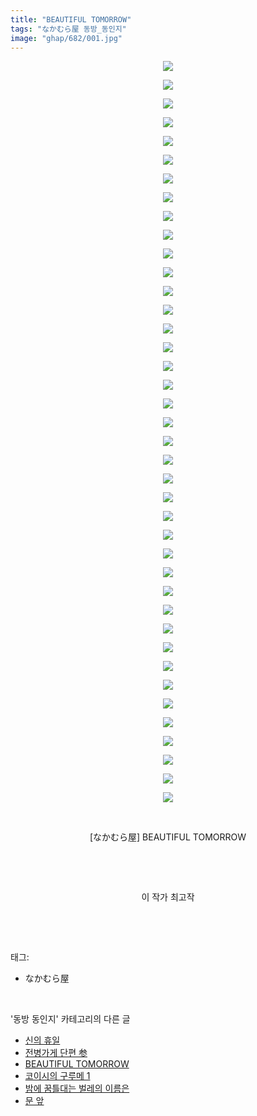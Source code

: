 ```yaml
---
title: "BEAUTIFUL TOMORROW"
tags: "なかむら屋 동방_동인지"
image: "ghap/682/001.jpg"
---
```

<div class="article">
<p style="text-align: center; clear: none; float: none;"><img src="{{ site.nasurl }}/ghap/682/001.jpg"/></p>
<p style="text-align: center; clear: none; float: none;"><img src="{{ site.nasurl }}/ghap/682/002.jpg"/></p>
<p style="text-align: center; clear: none; float: none;"><img src="{{ site.nasurl }}/ghap/682/003.jpg"/></p>
<p style="text-align: center; clear: none; float: none;"><img src="{{ site.nasurl }}/ghap/682/004.jpg"/></p>
<p style="text-align: center; clear: none; float: none;"><img src="{{ site.nasurl }}/ghap/682/005.jpg"/></p>
<p style="text-align: center; clear: none; float: none;"><img src="{{ site.nasurl }}/ghap/682/006.jpg"/></p>
<p style="text-align: center; clear: none; float: none;"><img src="{{ site.nasurl }}/ghap/682/007.jpg"/></p>
<p style="text-align: center; clear: none; float: none;"><img src="{{ site.nasurl }}/ghap/682/008.jpg"/></p>
<p style="text-align: center; clear: none; float: none;"><img src="{{ site.nasurl }}/ghap/682/009.jpg"/></p>
<p style="text-align: center; clear: none; float: none;"><img src="{{ site.nasurl }}/ghap/682/010.jpg"/></p>
<p style="text-align: center; clear: none; float: none;"><img src="{{ site.nasurl }}/ghap/682/011.jpg"/></p>
<p style="text-align: center; clear: none; float: none;"><img src="{{ site.nasurl }}/ghap/682/012.jpg"/></p>
<p style="text-align: center; clear: none; float: none;"><img src="{{ site.nasurl }}/ghap/682/013.jpg"/></p>
<p style="text-align: center; clear: none; float: none;"><img src="{{ site.nasurl }}/ghap/682/014.jpg"/></p>
<p style="text-align: center; clear: none; float: none;"><img src="{{ site.nasurl }}/ghap/682/015.jpg"/></p>
<p style="text-align: center; clear: none; float: none;"><img src="{{ site.nasurl }}/ghap/682/016.jpg"/></p>
<p style="text-align: center; clear: none; float: none;"><img src="{{ site.nasurl }}/ghap/682/017.jpg"/></p>
<p style="text-align: center; clear: none; float: none;"><img src="{{ site.nasurl }}/ghap/682/018.jpg"/></p>
<p style="text-align: center; clear: none; float: none;"><img src="{{ site.nasurl }}/ghap/682/019.jpg"/></p>
<p style="text-align: center; clear: none; float: none;"><img src="{{ site.nasurl }}/ghap/682/020.jpg"/></p>
<p style="text-align: center; clear: none; float: none;"><img src="{{ site.nasurl }}/ghap/682/021.jpg"/></p>
<p style="text-align: center; clear: none; float: none;"><img src="{{ site.nasurl }}/ghap/682/022.jpg"/></p>
<p style="text-align: center; clear: none; float: none;"><img src="{{ site.nasurl }}/ghap/682/023.jpg"/></p>
<p style="text-align: center; clear: none; float: none;"><img src="{{ site.nasurl }}/ghap/682/024.jpg"/></p>
<p style="text-align: center; clear: none; float: none;"><img src="{{ site.nasurl }}/ghap/682/025.jpg"/></p>
<p style="text-align: center; clear: none; float: none;"><img src="{{ site.nasurl }}/ghap/682/026.jpg"/></p>
<p style="text-align: center; clear: none; float: none;"><img src="{{ site.nasurl }}/ghap/682/027.jpg"/></p>
<p style="text-align: center; clear: none; float: none;"><img src="{{ site.nasurl }}/ghap/682/028.jpg"/></p>
<p style="text-align: center; clear: none; float: none;"><img src="{{ site.nasurl }}/ghap/682/029.jpg"/></p>
<p style="text-align: center; clear: none; float: none;"><img src="{{ site.nasurl }}/ghap/682/030.jpg"/></p>
<p style="text-align: center; clear: none; float: none;"><img src="{{ site.nasurl }}/ghap/682/031.jpg"/></p>
<p style="text-align: center; clear: none; float: none;"><img src="{{ site.nasurl }}/ghap/682/032.jpg"/></p>
<p style="text-align: center; clear: none; float: none;"><img src="{{ site.nasurl }}/ghap/682/033.jpg"/></p>
<p style="text-align: center; clear: none; float: none;"><img src="{{ site.nasurl }}/ghap/682/034.jpg"/></p>
<p style="text-align: center; clear: none; float: none;"><img src="{{ site.nasurl }}/ghap/682/035.jpg"/></p>
<p style="text-align: center; clear: none; float: none;"><img src="{{ site.nasurl }}/ghap/682/036.jpg"/></p>
<p style="text-align: center; clear: none; float: none;"><img src="{{ site.nasurl }}/ghap/682/037.jpg"/></p>
<p style="text-align: center; clear: none; float: none;"><img src="{{ site.nasurl }}/ghap/682/038.jpg"/></p>
<p style="text-align: center; clear: none; float: none;"><img src="{{ site.nasurl }}/ghap/682/039.jpg"/></p>
<p style="text-align: center; clear: none; float: none;"><img src="{{ site.nasurl }}/ghap/682/040.jpg"/></p>
<p style="text-align: center; clear: none; float: none;"><br/></p>
<p style="text-align: center; clear: none; float: none;">[なかむら屋] BEAUTIFUL TOMORROW</p>
<p style="text-align: center; clear: none; float: none;"><br/></p>
<p style="text-align: center; clear: none; float: none;"><br/></p>
<p style="text-align: center; clear: none; float: none;">이 작가 최고작</p>
<p><br/></p>
</div><br/>
<div class="tagTrail">
<p>태그: </p>
<ul>
<li>なかむら屋</li>
</ul>
</div><br/>
<div class="another">
<p>'동방 동인지' 카테고리의 다른 글</p>
<ul>
<li><a href="/2016-07-05-ghap_684">신의 휴일</a></li>
<li><a href="/2016-07-05-ghap_683">전병가게 단편 参</a></li>
<li><a href="/2016-07-05-ghap_682">BEAUTIFUL TOMORROW</a></li>
<li><a href="/2016-07-05-ghap_680">코이시의 구루메 1</a></li>
<li><a href="/2016-07-05-ghap_679">밤에 꿈틀대는 벌레의 이름은</a></li>
<li><a href="/2016-07-05-ghap_678">문 앞</a></li>
</ul>
</div><br/>
<div class="cb_module cb_fluid">
<div class="cb_wrt cb_profile">
</div><!-- commentList close -->
</div><br/>
